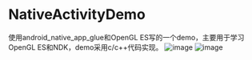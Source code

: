 # NativeActivityDemo
使用android_native_app_glue和OpenGL ES写的一个demo，主要用于学习OpenGL ES和NDK，demo采用c/c++代码实现。
![image](https://github.com/UI-Animation-Chen/NativeActivityDemo/blob/master/wrap_cocacola_2d_3d.gif)
![image](https://github.com/UI-Animation-Chen/NativeActivityDemo/blob/master/wrap_box_monkey.gif)

